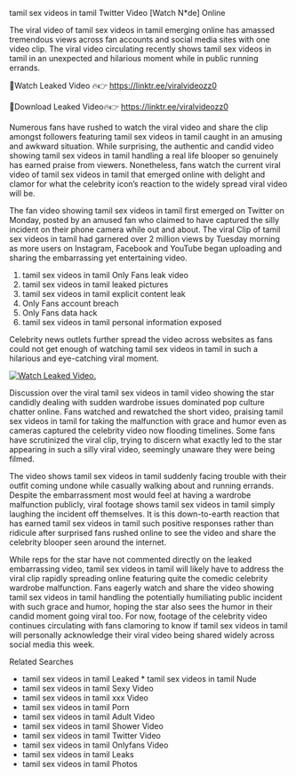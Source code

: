 ﻿tamil sex videos in tamil Twitter Video [Watch N*de] Online

The viral video of ﻿tamil sex videos in tamil emerging online has amassed tremendous views across fan accounts and social media sites with one video clip. The viral video circulating recently shows ﻿tamil sex videos in tamil in an unexpected and hilarious moment while in public running errands. 

🔴Watch Leaked Video 🔥👉  https://linktr.ee/viralvideozz0 

🔴Download Leaked Video🔥👉  https://linktr.ee/viralvideozz0 

Numerous fans have rushed to watch the viral video and share the clip amongst followers featuring ﻿tamil sex videos in tamil caught in an amusing and awkward situation. While surprising, the authentic and candid video showing ﻿tamil sex videos in tamil handling a real life blooper so genuinely has earned praise from viewers. Nonetheless, fans watch the current viral video of ﻿tamil sex videos in tamil that emerged online with delight and clamor for what the celebrity icon’s reaction to the widely spread viral video will be.

The fan video showing ﻿tamil sex videos in tamil first emerged on Twitter on Monday, posted by an amused fan who claimed to have captured the silly incident on their phone camera while out and about. The viral Clip of ﻿tamil sex videos in tamil had garnered over 2 million views by Tuesday morning as more users on Instagram, Facebook and YouTube began uploading and sharing the embarrassing yet entertaining video. 

1. ﻿tamil sex videos in tamil Only Fans leak video
2. ﻿tamil sex videos in tamil leaked pictures
3. ﻿tamil sex videos in tamil explicit content leak
4. Only Fans account breach
5. Only Fans data hack
6. ﻿tamil sex videos in tamil personal information exposed

Celebrity news outlets further spread the video across websites as fans could not get enough of watching ﻿tamil sex videos in tamil in such a hilarious and eye-catching viral moment. 

[![Watch Leaked Video.](https://miro.medium.com/v2/resize:fit:828/format:webp/1*cilzJN44JGOrTw9NJCrNHA.gif "Watch Leaked Video")](https://linktr.ee/viralvideozz0)

Discussion over the viral ﻿tamil sex videos in tamil video showing the star candidly dealing with sudden wardrobe issues dominated pop culture chatter online. Fans watched and rewatched the short video, praising ﻿tamil sex videos in tamil for taking the malfunction with grace and humor even as cameras captured the celebrity video now flooding timelines. Some fans have scrutinized the viral clip, trying to discern what exactly led to the star appearing in such a silly viral video, seemingly unaware they were being filmed.

The video shows ﻿tamil sex videos in tamil suddenly facing trouble with their outfit coming undone while casually walking about and running errands. Despite the embarrassment most would feel at having a wardrobe malfunction publicly, viral footage shows ﻿tamil sex videos in tamil simply laughing the incident off themselves. It is this down-to-earth reaction that has earned ﻿tamil sex videos in tamil such positive responses rather than ridicule after surprised fans rushed online to see the video and share the celebrity blooper seen around the internet.  

While reps for the star have not commented directly on the leaked embarrassing video, ﻿tamil sex videos in tamil will likely have to address the viral clip rapidly spreading online featuring quite the comedic celebrity wardrobe malfunction. Fans eagerly watch and share the video showing ﻿tamil sex videos in tamil handling the potentially humiliating public incident with such grace and humor, hoping the star also sees the humor in their candid moment going viral too. For now, footage of the celebrity video continues circulating with fans clamoring to know if ﻿tamil sex videos in tamil will personally acknowledge their viral video being shared widely across social media this week.

Related Searches
* ﻿tamil sex videos in tamil Leaked
﻿* tamil sex videos in tamil Nude
* ﻿tamil sex videos in tamil Sexy Video
* ﻿tamil sex videos in tamil xxx Video
* ﻿tamil sex videos in tamil Porn
* ﻿tamil sex videos in tamil Adult Video
* ﻿tamil sex videos in tamil Shower Video
* ﻿tamil sex videos in tamil Twitter Video
* ﻿tamil sex videos in tamil Onlyfans Video
* ﻿tamil sex videos in tamil Leaks
* ﻿tamil sex videos in tamil Photos